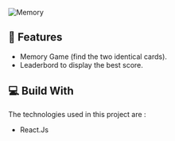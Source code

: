 ![Memory](https://socialify.git.ci/kejlerj/Memory/image?description=1&language=1&owner=1&stargazers=1&theme=Light)


## 🚀 Features
- Memory Game (find the two identical cards).
- Leaderbord to display the best score.

## 💻 Build With
The technologies used in this project are :
- React.Js

